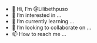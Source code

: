 - 👋 Hi, I’m @Lilibethpuso
- 👀 I’m interested in ...
- 🌱 I’m currently learning ...
- 💞️ I’m looking to collaborate on ...
- 📫 How to reach me ...

<!---
Lilibethpuso/Lilibethpuso is a ✨ special ✨ repository because its `README.md` (this file) appears on your GitHub profile.
You can click the Preview link to take a look at your changes.
--->
